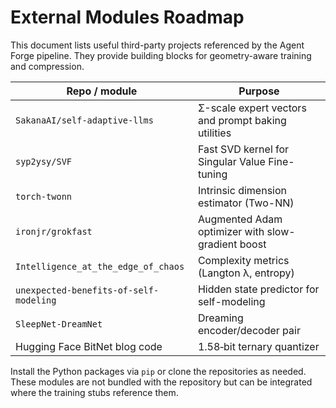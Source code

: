 # External Modules Roadmap

This document lists useful third-party projects referenced by the Agent Forge pipeline. They provide building blocks for geometry-aware training and compression.

| Repo / module | Purpose |
| --- | --- |
| `SakanaAI/self-adaptive-llms` | Σ-scale expert vectors and prompt baking utilities |
| `syp2ysy/SVF` | Fast SVD kernel for Singular Value Fine-tuning |
| `torch-twonn` | Intrinsic dimension estimator (Two-NN) |
| `ironjr/grokfast` | Augmented Adam optimizer with slow-gradient boost |
| `Intelligence_at_the_edge_of_chaos` | Complexity metrics (Langton λ, entropy) |
| `unexpected-benefits-of-self-modeling` | Hidden state predictor for self-modeling |
| `SleepNet-DreamNet` | Dreaming encoder/decoder pair |
| Hugging Face BitNet blog code | 1.58‑bit ternary quantizer |

Install the Python packages via `pip` or clone the repositories as needed. These modules are not bundled with the repository but can be integrated where the training stubs reference them.
